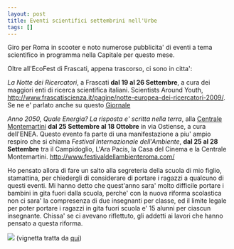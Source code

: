 ```yaml
---
layout: post
title: Eventi scientifici settembrini nell'Urbe
tags: []
---
```


Giro per Roma in scooter e noto numerose pubblicita' di eventi a tema scientifico in programma nella Capitale per questo mese.

Oltre all'EcoFest di Frascati, appena trascorso, ci sono in citta':

*La Notte dei Ricercatori*, a Frascati **dal 19 al 26 Settembre**, a cura dei maggiori enti di ricerca scientifica italiani. Scientists Around Youth, <http://www.frascatiscienza.it/pagine/notte-europea-dei-ricercatori-2009/>. Se ne e' parlato anche su questo [Giornale](http://www.galileonet.it/agenda/11747/la-settimana-della-scienza-2009)

*Anno 2050, Quale Energia? La risposta e' scritta nella terra*, alla [Centrale Montemartini](http://www.centralemontemartini.org/) **dal 25 Settembre al 18 Ottobre** in via Ostiense, a cura dell'ENEA. Questo evento fa parte di una manifestazione a piu' ampio respiro che si chiama *Festival Internazionale dell'Ambiente*, **dal 25 al 28 Settembre** tra il Campidoglio, L'Ara Pacis, la Casa del Cinema e la Centrale Montemartini. <http://www.festivaldellambienteroma.com/>

Ho pensato allora di fare un salto alla segreteria della scuola di mio figlio, stamattina, per chiedergli di considerare di portare i ragazzi a qualcuno di questi eventi. Mi hanno detto che quest'anno sara' molto difficile portare i bambini in gita fuori dalla scuola, perche' con la nuova riforma scolastica non ci sara' la compresenza di due insegnanti per classe, ed il limite legale per poter portare i ragazzi in gita fuori scuola e' 15 alunni per ciascun insegnante. Chissa' se ci avevano riflettuto, gli addetti ai lavori che hanno pensato a questa riforma.

![](http://riflessioniquotidiane.files.wordpress.com/2009/06/barzellett-gelmini2012.jpg?w=500&h=338)
(vignetta tratta da [qui](http://ricercatoriprecari.wordpress.com/2009/09/14/si-vota-per-lelezione-delle-commissioni-dei-concorsi-universitari/))
